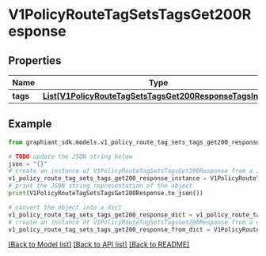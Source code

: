 # V1PolicyRouteTagSetsTagsGet200Response


## Properties

Name | Type | Description | Notes
------------ | ------------- | ------------- | -------------
**tags** | [**List[V1PolicyRouteTagSetsTagsGet200ResponseTagsInner]**](V1PolicyRouteTagSetsTagsGet200ResponseTagsInner.md) |  | [optional] 

## Example

```python
from graphiant_sdk.models.v1_policy_route_tag_sets_tags_get200_response import V1PolicyRouteTagSetsTagsGet200Response

# TODO update the JSON string below
json = "{}"
# create an instance of V1PolicyRouteTagSetsTagsGet200Response from a JSON string
v1_policy_route_tag_sets_tags_get200_response_instance = V1PolicyRouteTagSetsTagsGet200Response.from_json(json)
# print the JSON string representation of the object
print(V1PolicyRouteTagSetsTagsGet200Response.to_json())

# convert the object into a dict
v1_policy_route_tag_sets_tags_get200_response_dict = v1_policy_route_tag_sets_tags_get200_response_instance.to_dict()
# create an instance of V1PolicyRouteTagSetsTagsGet200Response from a dict
v1_policy_route_tag_sets_tags_get200_response_from_dict = V1PolicyRouteTagSetsTagsGet200Response.from_dict(v1_policy_route_tag_sets_tags_get200_response_dict)
```
[[Back to Model list]](../README.md#documentation-for-models) [[Back to API list]](../README.md#documentation-for-api-endpoints) [[Back to README]](../README.md)


